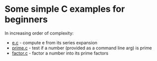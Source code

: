 # Some simple C examples for beginners

In increasing order of complexity:

* [e.c](e.c) - compute e from its series expansion
* [prime.c](prime.c) - test if a number (provided as a command line arg) is prime
* [factor.c](factor.c) - factor a number into its prime factors




